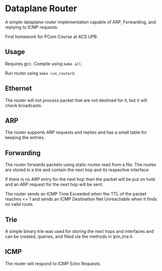 
# Dataplane Router

A simple dataplane router implementation capable of ARP, Forwarding, and replying to ICMP requests.

First homework for PCom Course at ACS UPB.
## Usage

Requires gcc.
Compile using ```make all```.

Run router using ```make run_routerX```.
## Ethernet

The router will not process packet that are not destined for it, but it will check broadcasts.
## ARP

The router supports ARP requests and replies and has a small table for keeping the entries.
## Forwarding

The router forwards packets using static routes read from a file. The routes are stored in a trie and contain the next hop and its respective interface.

If there is no ARP entry for the next hop then the packet will be put on hold and an ARP request for the next hop will be sent.

The router sends an ICMP Time Exceeded when the TTL of the packet reaches <= 1 and sends an ICMP Destination Net Unreachable when it finds no valid route.
## Trie
A simple binary trie was used for storing the next hops and interfaces and can be created, queries, and filled via the methods in lpm_trie.h
## ICMP

The router will respond to ICMP Echo Requests.
